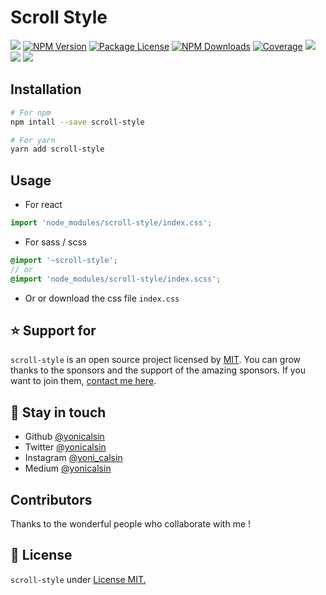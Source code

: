 # Scroll Style

<a href="https://github.com/yonicalsin/scroll-style"><img src="https://img.shields.io/spiget/stars/1000?color=brightgreen&label=Star&logo=github" /></a>
<a href="https://www.npmjs.com/scroll-style" target="_blank">
<img src="https://img.shields.io/npm/v/scroll-style" alt="NPM Version" /></a>
<a href="https://www.npmjs.com/scroll-style" target="_blank">
<img src="https://img.shields.io/npm/l/scroll-style" alt="Package License" /></a>
<a href="https://www.npmjs.com/scroll-style" target="_blank">
<img src="https://img.shields.io/npm/dm/scroll-style" alt="NPM Downloads" /></a>
<a href="https://github.com/yonicalsin/scroll-style" target="_blank">
<img src="https://s3.amazonaws.com/assets.coveralls.io/badges/coveralls_95.svg" alt="Coverage" /></a>
<a href="https://github.com/yonicalsin/scroll-style"><img src="https://img.shields.io/badge/Github%20Page-scroll.style-yellow?style=flat-square&logo=github" /></a>
<a href="https://github.com/yonicalsin"><img src="https://img.shields.io/badge/Author-Yoni%20Calsin-blueviolet?style=flat-square&logo=appveyor" /></a>
<a href="https://twitter.com/yonicalsin" target="_blank">
<img src="https://img.shields.io/twitter/follow/yonicalsin.svg?style=social&label=Follow"></a>

## Installation

```bash
# For npm
npm intall --save scroll-style

# For yarn
yarn add scroll-style
```

## Usage

-  For react

```js
import 'node_modules/scroll-style/index.css';
```

-  For sass / scss

```scss
@import '~scroll-style';
// or
@import 'node_modules/scroll-style/index.scss';
```

-  Or or download the css file `index.css`

## ⭐ Support for

`scroll-style` is an open source project licensed by [MIT](LICENSE). You can grow thanks to the sponsors and the support of the amazing sponsors. If you want to join them, [contact me here](mailto:helloyonicb@gmail.com).

## 🎩 Stay in touch

-  Github [@yonicalsin](https://github.com/yonicalsin)
-  Twitter [@yonicalsin](https://twitter.com/yonicalsin)
-  Instagram [@yoni_calsin](https://instagram.com/yoni_calsin)
-  Medium [@yonicalsin](https://medium.com/yonicalsin)

## Contributors

Thanks to the wonderful people who collaborate with me !

## 📜 License

`scroll-style` under [License MIT.](LICENSE)
